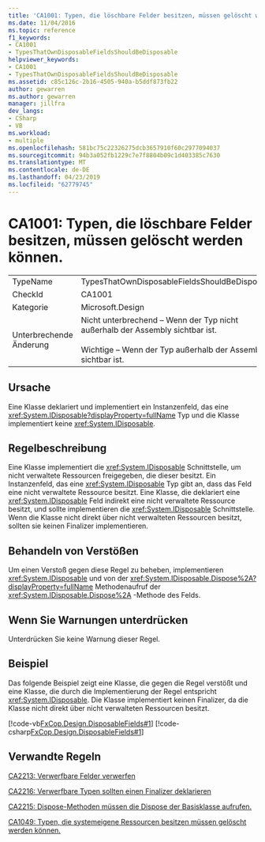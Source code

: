 ```yaml
---
title: 'CA1001: Typen, die löschbare Felder besitzen, müssen gelöscht werden können.'
ms.date: 11/04/2016
ms.topic: reference
f1_keywords:
- CA1001
- TypesThatOwnDisposableFieldsShouldBeDisposable
helpviewer_keywords:
- CA1001
- TypesThatOwnDisposableFieldsShouldBeDisposable
ms.assetid: c85c126c-2b16-4505-940a-b5ddf873fb22
author: gewarren
ms.author: gewarren
manager: jillfra
dev_langs:
- CSharp
- VB
ms.workload:
- multiple
ms.openlocfilehash: 581bc75c22326275dcb3657910f60c2977094037
ms.sourcegitcommit: 94b3a052fb1229c7e7f8804b09c1d403385c7630
ms.translationtype: MT
ms.contentlocale: de-DE
ms.lasthandoff: 04/23/2019
ms.locfileid: "62779745"
---
```

# <a name="ca1001-types-that-own-disposable-fields-should-be-disposable"></a>CA1001: Typen, die löschbare Felder besitzen, müssen gelöscht werden können.

|||
|-|-|
|TypeName|TypesThatOwnDisposableFieldsShouldBeDisposable|
|CheckId|CA1001|
|Kategorie|Microsoft.Design|
|Unterbrechende Änderung|Nicht unterbrechend – Wenn der Typ nicht außerhalb der Assembly sichtbar ist.<br /><br /> Wichtige – Wenn der Typ außerhalb der Assembly sichtbar ist.|

## <a name="cause"></a>Ursache
 Eine Klasse deklariert und implementiert ein Instanzenfeld, das eine <xref:System.IDisposable?displayProperty=fullName> Typ und die Klasse implementiert keine <xref:System.IDisposable>.

## <a name="rule-description"></a>Regelbeschreibung
 Eine Klasse implementiert die <xref:System.IDisposable> Schnittstelle, um nicht verwaltete Ressourcen freigegeben, die dieser besitzt. Ein Instanzenfeld, das eine <xref:System.IDisposable> Typ gibt an, dass das Feld eine nicht verwaltete Ressource besitzt. Eine Klasse, die deklariert eine <xref:System.IDisposable> Feld indirekt eine nicht verwaltete Ressource besitzt, und sollte implementieren die <xref:System.IDisposable> Schnittstelle. Wenn die Klasse nicht direkt über nicht verwalteten Ressourcen besitzt, sollten sie keinen Finalizer implementieren.

## <a name="how-to-fix-violations"></a>Behandeln von Verstößen
 Um einen Verstoß gegen diese Regel zu beheben, implementieren <xref:System.IDisposable> und von der <xref:System.IDisposable.Dispose%2A?displayProperty=fullName> Methodenaufruf der <xref:System.IDisposable.Dispose%2A> -Methode des Felds.

## <a name="when-to-suppress-warnings"></a>Wenn Sie Warnungen unterdrücken
 Unterdrücken Sie keine Warnung dieser Regel.

## <a name="example"></a>Beispiel
 Das folgende Beispiel zeigt eine Klasse, die gegen die Regel verstößt und eine Klasse, die durch die Implementierung der Regel entspricht <xref:System.IDisposable>. Die Klasse implementiert keinen Finalizer, da die Klasse nicht direkt über nicht verwalteten Ressourcen besitzt.

 [!code-vb[FxCop.Design.DisposableFields#1](../code-quality/codesnippet/VisualBasic/ca1001-types-that-own-disposable-fields-should-be-disposable_1.vb)]
 [!code-csharp[FxCop.Design.DisposableFields#1](../code-quality/codesnippet/CSharp/ca1001-types-that-own-disposable-fields-should-be-disposable_1.cs)]

## <a name="related-rules"></a>Verwandte Regeln
 [CA2213: Verwerfbare Felder verwerfen](../code-quality/ca2213-disposable-fields-should-be-disposed.md)

 [CA2216: Verwerfbare Typen sollten einen Finalizer deklarieren](../code-quality/ca2216-disposable-types-should-declare-finalizer.md)

 [CA2215: Dispose-Methoden müssen die Dispose der Basisklasse aufrufen.](../code-quality/ca2215-dispose-methods-should-call-base-class-dispose.md)

 [CA1049: Typen, die systemeigene Ressourcen besitzen müssen gelöscht werden können.](../code-quality/ca1049-types-that-own-native-resources-should-be-disposable.md)